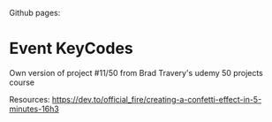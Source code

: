 Github pages: 

# Event KeyCodes
 Own version of project #11/50 from Brad Travery's udemy 50 projects course

Resources: 
https://dev.to/official_fire/creating-a-confetti-effect-in-5-minutes-16h3 